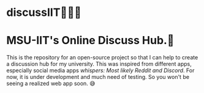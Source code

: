 # discussIIT:rocket::speech_balloon::thought_balloon:
# MSU-IIT's Online Discuss Hub.:school:
This is the repository for an open-source project so that I can help to create a discussion hub for my university. 
This was inspired from different apps, especially social media apps *whispers: Most likely Reddit and Discord*. 
For now, it is under development and much need of testing. So you won't be seeing a realized web app soon. :sweat_smile:
